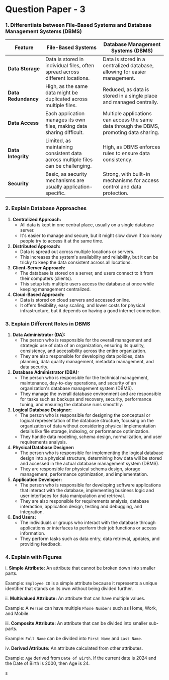 # Question Paper - 3

### **1. Differentiate between File-Based Systems and Database Management Systems (DBMS)**

| Feature             | File-Based Systems                                                                | Database Management Systems (DBMS)                                                       |
| ------------------- | --------------------------------------------------------------------------------- | ---------------------------------------------------------------------------------------- |
| **Data Storage**    | Data is stored in individual files, often spread across different locations.      | Data is stored in a centralized database, allowing for easier management.                |
| **Data Redundancy** | High, as the same data might be duplicated across multiple files.                 | Reduced, as data is stored in a single place and managed centrally.                      |
| **Data Access**     | Each application manages its own files, making data sharing difficult.            | Multiple applications can access the same data through the DBMS, promoting data sharing. |
| **Data Integrity**  | Limited, as maintaining consistent data across multiple files can be challenging. | High, as DBMS enforces rules to ensure data consistency.                                 |
| **Security**        | Basic, as security mechanisms are usually application-specific.                   | Strong, with built-in mechanisms for access control and data protection.                 |

### **2. Explain Database Approaches**

1. **Centralized Approach:**
   * All data is kept in one central place, usually on a single database server.
   * It's easier to manage and secure, but it might slow down if too many people try to access it at the same time.
2. **Distributed Approach:**
   * Data is spread out across multiple locations or servers.
   * This increases the system's availability and reliability, but it can be tricky to keep the data consistent across all locations.
3. **Client-Server Approach:**
   * The database is stored on a server, and users connect to it from their computers (clients).
   * This setup lets multiple users access the database at once while keeping management centralized.
4. **Cloud-Based Approach:**
   * Data is stored on cloud servers and accessed online.
   * It offers flexibility, easy scaling, and lower costs for physical infrastructure, but it depends on having a good internet connection.

### **3. Explain Different Roles in DBMS**

1. **Data Administrator (DA):**
   * The person who is responsible for the overall management and strategic use of data of an organization, ensuring its quality, consistency, and accessibility across the entire organization.
   * They are also responsible for developing data policies, data planning, data quality management, metadata management, and data security.
2. **Database Administrator (DBA):**
   * The person who is responsible for the technical management, maintenance, day-to-day operations, and security of an organization's database management system (DBMS).
   * They manage the overall database environment and are responsible for tasks such as backups and recovery, security, performance tuning, and ensuring the database runs smoothly.
3. **Logical Database Designer:**
   * The person who is responsible for designing the conceptual or logical representation of the database structure, focusing on the organization of data without considering physical implementation details like file storage, indexing, or performance optimization.
   * They handle data modeling, schema design, normalization, and user requirements analysis.
4. **Physical Database Designer:**
   * The person who is responsible for implementing the logical database design into a physical structure, determining how data will be stored and accessed in the actual database management system (DBMS).
   * They are responsible for physical schema design, storage management, performance optimization, and implementation.
5. **Application Developer:**
   * The person who is responsible for developing software applications that interact with the database, implementing business logic and user interfaces for data manipulation and retrieval.
   * They are also responsible for requirements analysis, database interaction, application design, testing and debugging, and integration.
6. **End Users:**
   * The individuals or groups who interact with the database through applications or interfaces to perform their job functions or access information.
   * They perform tasks such as data entry, data retrieval, updates, and providing feedback.

### **4. Explain with Figures**

i. **Simple Attribute:** An attribute that cannot be broken down into smaller parts.&#x20;

Example: `Employee ID` is a simple attribute because it represents a unique identifier that stands on its own without being divided further.

ii. **Multivalued Attribute:** An attribute that can have multiple values.&#x20;

Example: A `Person` can have multiple `Phone Numbers` such as Home, Work, and Mobile.

iii. **Composite Attribute:** An attribute that can be divided into smaller sub-parts.

Example: `Full Name` can be divided into `First Name` and `Last Name`.

iv. **Derived Attribute:** An attribute calculated from other attributes.&#x20;

Example: `Age` derived from `Date of Birth`. If the current date is 2024 and the Date of Birth is 2000, then Age is 24.



s
